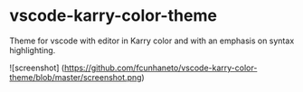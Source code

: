 # vscode-karry-color-theme
Theme for vscode with editor in Karry color and with an emphasis on syntax highlighting.

![screenshot] (https://github.com/fcunhaneto/vscode-karry-color-theme/blob/master/screenshot.png)
